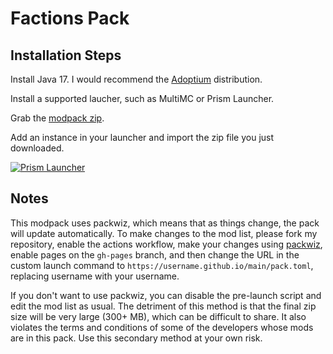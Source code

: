 # Factions Pack

## Installation Steps

Install Java 17. I would recommend the [Adoptium](https://adoptium.net) distribution.

Install a supported laucher, such as MultiMC or Prism Launcher.

Grab the [modpack zip](https://github.com/ryleu/factions-pack/releases/download/auto-update/Factions.zip).

Add an instance in your launcher and import the zip file you just downloaded.

[![Prism Launcher](https://prismlauncher.org/img/logo-text-darkmode.svg)](https://prismlauncher.org)

## Notes

This modpack uses packwiz, which means that as things change, the pack will update automatically. To make changes to the mod list, please fork my repository, enable the actions workflow, make your changes using [packwiz](https://github.com/packwiz/packwiz), enable pages on the `gh-pages` branch, and then change the URL in the custom launch command to `https://username.github.io/main/pack.toml`, replacing username with your username.

If you don't want to use packwiz, you can disable the pre-launch script and edit the mod list as usual. The detriment of this method is that the final zip size will be very large (300+ MB), which can be difficult to share. It also violates the terms and conditions of some of the developers whose mods are in this pack. Use this secondary method at your own risk.

